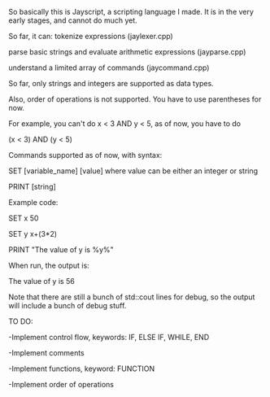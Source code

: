 So basically this is Jayscript, a scripting language I made.
It is in the very early stages, and cannot do much yet.

So far, it can: 
tokenize expressions (jaylexer.cpp)

parse basic strings and evaluate arithmetic expressions (jayparse.cpp)

understand a limited array of commands (jaycommand.cpp)


So far, only strings and integers are supported as data types.

Also, order of operations is not supported. You have to use parentheses for now.

For example, you can't do x < 3 AND y < 5, as of now, you have to do 

(x < 3) AND (y < 5)

Commands supported as of now, with syntax:

SET [variable_name] [value] where value can be either an integer or string

PRINT [string]

Example code:

SET x 50    

SET y x+(3*2)

PRINT "The value of y is %y%"


When run, the output is:

The value of y is 56

Note that there are still a bunch of std::cout lines for debug, 
so the output will include a bunch of debug stuff.


TO DO:

-Implement control flow, keywords: IF, ELSE IF, WHILE, END

-Implement comments

-Implement functions, keyword: FUNCTION

-Implement order of operations


